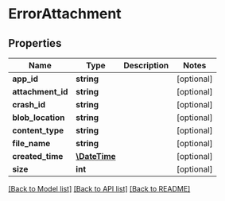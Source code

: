 # ErrorAttachment

## Properties
Name | Type | Description | Notes
------------ | ------------- | ------------- | -------------
**app_id** | **string** |  | [optional] 
**attachment_id** | **string** |  | [optional] 
**crash_id** | **string** |  | [optional] 
**blob_location** | **string** |  | [optional] 
**content_type** | **string** |  | [optional] 
**file_name** | **string** |  | [optional] 
**created_time** | [**\DateTime**](\DateTime.md) |  | [optional] 
**size** | **int** |  | [optional] 

[[Back to Model list]](../README.md#documentation-for-models) [[Back to API list]](../README.md#documentation-for-api-endpoints) [[Back to README]](../README.md)


